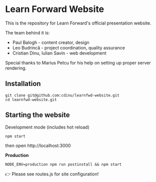Learn Forward Website
=====================

This is the repository for Learn Forward's official presentation website.

The team behind it is:
* Paul Balogh - content creator, design
* Leo Budrincă - project coordination, quality assurance
* Cristian Dinu, Iulian Savin - web development

Special thanks to Marius Petcu for his help on setting up proper server rendering.


Installation
------------

```
git clone git@github.com:cdinu/learnfwd-website.git
cd learnfwd-website.git
```

Starting the website
---------

Development mode (includes hot reload)

```
npm start
```

then open http://localhost:3000

**Production**

```
NODE_ENV=production npm run postinstall && npm start
```


:point_right: Please see routes.js for site configuration!
